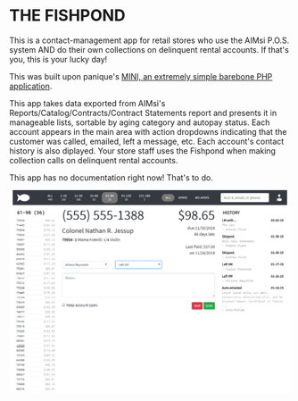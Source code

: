 # THE FISHPOND

This is a contact-management app for retail stores who use the AIMsi P.O.S. system AND do their own collections on delinquent rental accounts. If that's you, this is your lucky day!

This was built upon panique's [MINI, an extremely simple barebone PHP application](http://www.dev-metal.com/mini-extremely-simple-barebone-php-application/).

This app takes data exported from AIMsi's Reports/Catalog/Contracts/Contract Statements report and presents it in manageable lists, sortable by aging category and autopay status. Each account appears in the main area with action dropdowns indicating that the customer was called, emailed, left a message, etc. Each account's contact history is also diplayed. Your store staff uses the Fishpond when making collection calls on delinquent rental accounts.

This app has no documentation right now! That's to do.

![The Fishpond: A Contact Management Tool](_install/fishpond-screenshot.PNG)